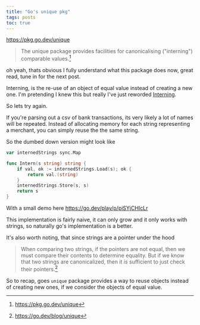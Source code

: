 ```yaml
---
title: "Go's unique pkg"
tags: posts
toc: true
---
```


https://pkg.go.dev/unique
>The unique package provides facilities for canonicalising ("interning") comparable values.[^1]
[^1]: https://pkg.go.dev/unique

oh yeah, thats obvious I fully understand what this package does now, great read, tune in for the next post.

Interning, is the re-use of an object of equal value instead of creating a new one. I'm pretending I knew this but really I've just reworded [Interning](https://en.wikipedia.org/wiki/Interning_(computer_science)). 

So lets try again.

If you're parsing out a csv of bank transactions, its very likely a lot of names will be repeated. Instead of allocating memory for each string representing a merchant, you can simply reuse the the same string.

So the dumbed down version might look like
```go
var internedStrings sync.Map

func Intern(s string) string {
	if val, ok := internedStrings.Load(s); ok { 
		return val.(string) 
	} 
	internedStrings.Store(s, s) 
	return s 
}
```
With a small demo here https://go.dev/play/p/piSYjCHIcLr

This implementation is fairly naive, it can only grow and it only works with strings, so naturally go's implementation is a better. 

It's also worth noting, that since strings are a pointer under the hood
>When comparing two strings, if the pointers are not equal, then we must compare their contents to determine equality. But if we know that two strings are canonicalized, then it _is_ sufficient to just check their pointers.[^2]
[^2]: https://go.dev/blog/unique

So to recap, goes `unique` package provides a way to reuse objects instead of creating new ones, if we consider the objects of equal value.
